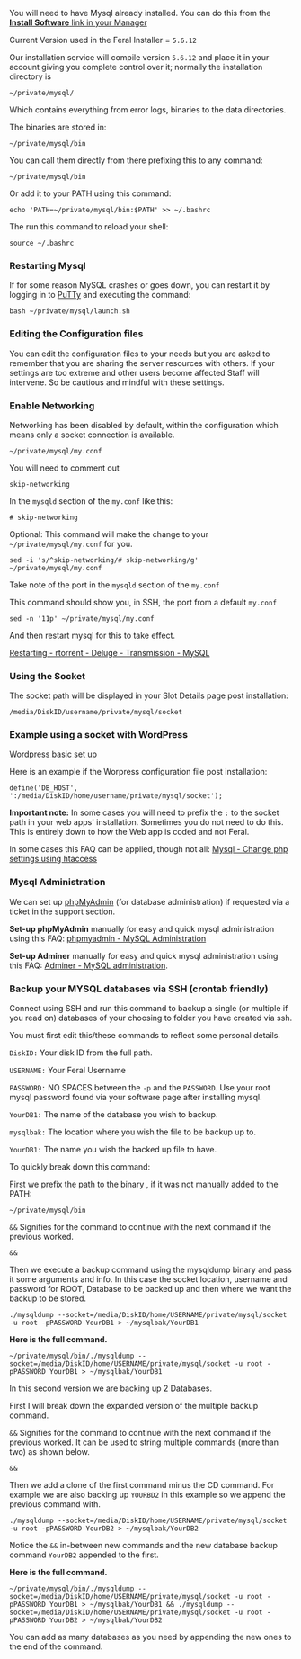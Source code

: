 You will need to have Mysql already installed. You can do this from the [**Install Software** link in your Manager](https://www.feralhosting.com/manager/)

Current Version used in the Feral Installer = `5.6.12`

Our installation service will compile version `5.6.12` and place it in your account giving you complete control over it; normally the installation directory is 

~~~
~/private/mysql/
~~~

Which contains everything from error logs, binaries to the data directories.

The binaries are stored in:

~~~
~/private/mysql/bin
~~~

You can call them directly from there prefixing this to any command:

~~~
~/private/mysql/bin
~~~

Or add it to your PATH using this command:

~~~
echo 'PATH=~/private/mysql/bin:$PATH' >> ~/.bashrc
~~~

The run this command to reload your shell:

~~~
source ~/.bashrc
~~~

### Restarting Mysql

If for some reason MySQL crashes or goes down, you can restart it by logging in to [PuTTy](https://www.feralhosting.com/faq/view?question=12) and executing the command:

~~~
bash ~/private/mysql/launch.sh
~~~

### Editing the Configuration files

You can edit the configuration files to your needs but you are asked to remember that you are sharing the server resources with others. If your settings are too extreme and other users become affected Staff will intervene. So be cautious and mindful with these settings.

### Enable Networking

Networking has been disabled by default, within the configuration which means only a socket connection is available.

~~~
~/private/mysql/my.conf
~~~

You will need to comment out

~~~
skip-networking
~~~

In the `mysqld` section of the `my.conf` like this:

~~~
# skip-networking
~~~

Optional: This command will make the change to your `~/private/mysql/my.conf` for you.

~~~
sed -i 's/^skip-networking/# skip-networking/g' ~/private/mysql/my.conf
~~~

Take note of the port in the `mysqld` section of the `my.conf`

This command should show you, in SSH, the port from a default `my.conf`

~~~
sed -n '11p' ~/private/mysql/my.conf
~~~

And then restart mysql for this to take effect.

[Restarting - rtorrent - Deluge - Transmission - MySQL](https://www.feralhosting.com/faq/view?question=158)

### Using the Socket

The socket path will be displayed in your Slot Details page post installation:

~~~
/media/DiskID/username/private/mysql/socket
~~~

### Example using a socket with WordPress

[Wordpress basic set up](https://www.feralhosting.com/faq/view?question=211)

Here is an example if the Worpress configuration file post installation:

~~~
define('DB_HOST', ':/media/DiskID/home/username/private/mysql/socket');
~~~

**Important note:** In some cases you will need to prefix the `:` to the socket path in your web apps' installation. Sometimes you do not need to do this. This is entirely down to how the Web app is coded and not Feral.

In some cases this FAQ can be applied, though not all: [Mysql - Change php settings using htaccess](https://www.feralhosting.com/faq/view?question=213)

### Mysql Administration

We can set up [phpMyAdmin](http://www.phpmyadmin.net/) (for database administration) if requested via a ticket in the support section.

**Set-up phpMyAdmin** manually for easy and quick mysql administration using this FAQ: [phpmyadmin - MySQL Administration](https://www.feralhosting.com/faq/view?question=230)

**Set-up Adminer** manually for easy and quick mysql administration using this FAQ: [Adminer - MySQL administration](https://www.feralhosting.com/faq/view?question=116).

### Backup your MYSQL databases via SSH (crontab friendly)

Connect using SSH and run this command to backup a single (or multiple if you read on) databases of your choosing to folder you have created via ssh.

You must first edit this/these commands to reflect some personal details.

`DiskID:` Your disk ID from the full path.

`USERNAME:` Your Feral Username
 
`PASSWORD:` NO SPACES between the `-p` and the `PASSWORD`. Use your root mysql password found via your software page after installing mysql.

`YourDB1:` The name of the database you wish to backup.

`mysqlbak:` The location where you wish the file to be backup up to.

`YourDB1:` The name you wish the backed up file to have.

To quickly break down this command:

First we prefix the path to the binary , if it was not manually added to the PATH:

~~~
~/private/mysql/bin 
~~~

`&&` Signifies for the command to continue with the next command if the previous worked.

~~~
&&
~~~

Then we execute a backup command using the mysqldump binary and pass it some arguments and info. In this case the socket location, username and password for ROOT, Database to be backed up and then where we want the backup to be stored.

~~~
./mysqldump --socket=/media/DiskID/home/USERNAME/private/mysql/socket -u root -pPASSWORD YourDB1 > ~/mysqlbak/YourDB1
~~~

**Here is the full command.**

~~~
~/private/mysql/bin/./mysqldump --socket=/media/DiskID/home/USERNAME/private/mysql/socket -u root -pPASSWORD YourDB1 > ~/mysqlbak/YourDB1
~~~

In this second version we are backing up 2 Databases.

First I will break down the expanded version of the multiple backup command.

`&&` Signifies for the command to continue with the next command if the previous worked. It can be used to string multiple commands (more than two) as shown below.

~~~
&&
~~~

Then we add a clone of the first command minus the CD command. For example we are also backing up `YOURBD2` in this example so we append the previous command with.

~~~
./mysqldump --socket=/media/DiskID/home/USERNAME/private/mysql/socket -u root -pPASSWORD YourDB2 > ~/mysqlbak/YourDB2
~~~

Notice the `&&` in-between new commands and the new database backup command `YourDB2` appended to the first.

**Here is the full command.**

~~~
~/private/mysql/bin/./mysqldump --socket=/media/DiskID/home/USERNAME/private/mysql/socket -u root -pPASSWORD YourDB1 > ~/mysqlbak/YourDB1 && ./mysqldump --socket=/media/DiskID/home/USERNAME/private/mysql/socket -u root -pPASSWORD YourDB2 > ~/mysqlbak/YourDB2
~~~

You can add as many databases as you need by appending the new ones to the end of the command.




